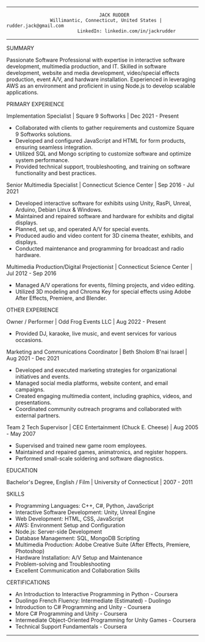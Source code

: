 ------------------------------------------------------------------------------------
                                      JACK RUDDER
                    Willimantic, Connecticut, United States | rudder.jack@gmail.com
                              LinkedIn: linkedin.com/in/jackrudder
------------------------------------------------------------------------------------

SUMMARY

Passionate Software Professional with expertise in interactive software development, multimedia production, and IT. Skilled in software development, website and media development, video/special effects production, event A/V, and hardware installation. Experienced in leveraging AWS as an environment and proficient in using Node.js to develop scalable applications.

PRIMARY EXPERIENCE

Implementation Specialist | Square 9 Softworks | Dec 2021 - Present
- Collaborated with clients to gather requirements and customize Square 9 Softworks solutions.
- Developed and configured JavaScript and HTML for form products, ensuring seamless integration.
- Utilized SQL and Mongo scripting to customize software and optimize system performance.
- Provided technical support, troubleshooting, and training on software functionality and best practices.

Senior Multimedia Specialist | Connecticut Science Center | Sep 2016 - Jul 2021
- Developed interactive software for exhibits using Unity, RasPi, Unreal, Arduino, Debian Linux & Windows.
- Maintained and repaired software and hardware for exhibits and digital displays.
- Planned, set up, and operated A/V for special events.
- Produced audio and video content for 3D cinema theater, exhibits, and displays.
- Conducted maintenance and programming for broadcast and radio hardware.

Multimedia Production/Digital Projectionist | Connecticut Science Center | Jul 2012 - Sep 2016
- Managed A/V operations for events, filming projects, and video editing.
- Utilized 3D modeling and Chroma Key for special effects using Adobe After Effects, Premiere, and Blender.

OTHER EXPERIENCE

Owner / Performer | Odd Frog Events LLC | Aug 2022 - Present
- Provided DJ, karaoke, live music, and event services for various occasions.

Marketing and Communications Coordinator | Beth Sholom B'nai Israel | Aug 2021 - Dec 2021
- Developed and executed marketing strategies for organizational initiatives and events.
- Managed social media platforms, website content, and email campaigns.
- Created engaging multimedia content, including graphics, videos, and presentations.
- Coordinated community outreach programs and collaborated with external partners.

Team 2 Tech Supervisor | CEC Entertainment (Chuck E. Cheese) | Aug 2005 - May 2007
- Supervised and trained new game room employees.
- Maintained and repaired games, animatronics, and register hoppers.
- Performed small-scale soldering and software diagnostics.

EDUCATION

Bachelor's Degree, English / Film | University of Connecticut | 2007 - 2011

SKILLS

- Programming Languages: C++, C#, Python, JavaScript
- Interactive Software Development: Unity, Unreal Engine
- Web Development: HTML, CSS, JavaScript
- AWS: Environment Setup and Configuration
- Node.js: Server-side Development
- Database Management: SQL, MongoDB Scripting
- Multimedia Production: Adobe Creative Suite (After Effects, Premiere, Photoshop)
- Hardware Installation: A/V Setup and Maintenance
- Problem-solving and Troubleshooting
- Excellent Communication and Collaboration Skills

CERTIFICATIONS

- An Introduction to Interactive Programming in Python - Coursera
- Duolingo French Fluency: Intermediate (Estimated) - Duolingo
- Introduction to C# Programming and Unity - Coursera
- More C# Programming and Unity - Coursera
- Intermediate Object-Oriented Programming for Unity Games - Coursera
- Technical Support Fundamentals - Coursera

------------------------------------------------------------------------------------
